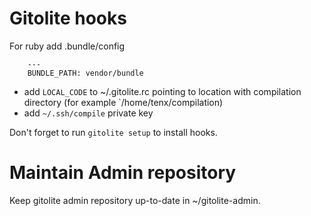 # Gitolite hooks

For ruby add .bundle/config 

		---                                                                             
		BUNDLE_PATH: vendor/bundle

* add `LOCAL_CODE` to ~/.gitolite.rc pointing to location with compilation directory (for example `/home/tenx/compilation)
* add `~/.ssh/compile` private key

Don't forget to run `gitolite setup` to install hooks.

# Maintain Admin repository

Keep gitolite admin repository up-to-date in ~/gitolite-admin.